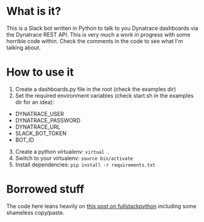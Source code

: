 # What is it?
This is a Slack bot written in Python to talk to you Dynatrace dashboards via the Dynatrace REST API.
This is very much a work in progress with some horrible code within. Check the comments in the code to see what I'm talking about.

# How to use it
1. Create a dashboards.py file in the root (check the examples dir)
2. Set the required environment variables (check start.sh in the examples dir for an idea):
  * DYNATRACE_USER
  * DYNATRACE_PASSWORD
  * DYNATRACE_URL
  * SLACK_BOT_TOKEN
  * BOT_ID
3. Create a python virtualenv: `virtual .`
4. Switch to your virtualenv: `source bin/activate`
5. Install dependencies: `pip install -r requirements.txt`

# Borrowed stuff
The code here leans heavily on [this post on fullstackpython](https://www.fullstackpython.com/blog/build-first-slack-bot-python.html) including some shameless copy/paste.
